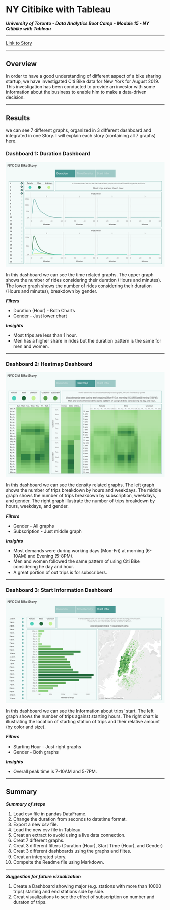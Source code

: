 # NY Citibike with Tableau

***University of Toronto - Data Analytics Boot Camp - Module 15 - NY Citibike with Tableau***

---

[Link to Story](https://public.tableau.com/app/profile/emad.soheili/viz/CitiBike-Aug2019/NYCCitiBikeStory?publish=yes)

---

## Overview

In order to have a good understanding of different aspect of a bike sharing startup, we have investigated Citi Bike data for New York for August 2019.
This investigation has been conducted to provide an investor with some information about the business to enable him to make a data-driven decision.

---

## Results

we can see 7 different graphs, organized in 3 different dashboard and integrated in one Story. I will explain each story (containing all 7 graphs) here.

### Dashboard 1: Duration Dashboard

![](Images/Dash1.png)

In this dashboard we can see the time related graphs.
The upper graph shows the number of rides considering their duration (Hours and minutes).
The lower graph shows the number of rides considering their duration (Hours and minutes), breakdown by gender.


***Filters***
* Duration (Hour) - Both Charts
* Gender - Just lower chart

***Insights***
  * Most trips are less than 1 hour.
  * Men has a higher share in rides but the duration pattern is the same for men and women.

---

### Dashboard 2: Heatmap Dashboard

![](Images/Dash2.png)

In this dashboard we can see the density related graphs.
The left graph shows the number of trips breakdown by hours and weekdays.
The middle graph shows the number of trips breakdown by subscription, weekdays, and gender.
The right graph illustrate the number of trips breakdown by hours, weekdays, and gender.

***Filters***
* Gender - All graphs
* Subscription - Just middle graph

***Insights***
  * Most demands were during working days (Mon-Fri) at morning (6-10AM) and Evening (5-8PM).
  * Men and women followed the same pattern of using Citi Bike considering he day and hour.
  * A great portion of out trips is for subscribers.

---

### Dashboard 3: Start Information Dashboard

![](Images/Dash3.png)

In this dashboard we can see the Information about trips' start.
The left graph shows the number of trips against starting hours.
The right chart is illustrating the location of starting station of trips and their relative amount (by color and size).

***Filters***
* Starting Hour - Just right graphs
* Gender - Both graphs

***Insights***
  * Overall peak time is 7-10AM and 5-7PM.

---

## Summary

***Summary of steps***
   1. Load csv file in pandas DataFrame.
   2. Change the duration from seconds to datetime format.
   3. Export a new csv file.
   4. Load the new csv file in Tableau.
   5. Creat an extract to avoid using a live data connection.
   6. Creat 7 different graphs.
   7. Creat 3 different filters (Duration (Hour), Start Time (Hour), and Gender)
   8. Creat 3 different dashboards using the graphs and filtes.
   9. Creat an integrated story.
   10. Compelte the Readme file using Markdown.

---

***Suggestion for future vizualization***
   1. Create a Dashboard showing major (e.g. stations with more than 10000 trips) starting and end stations side by side.
   2. Creat visualizations to see the effect of subscription on number and duraton of trips.
